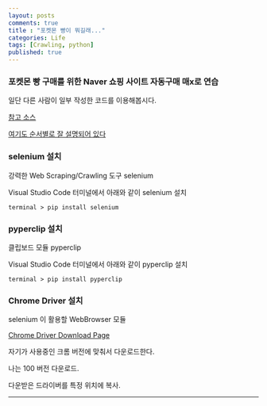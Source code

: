```yaml
---
layout: posts
comments: true
title : "포켓몬 빵이 뭐길래..."
categories: Life
tags: [Crawling, python]
published: true
---
```


### 포켓몬 빵 구매를 위한 Naver 쇼핑 사이트 자동구매 매x로 연습

일단 다른 사람이 일부 작성한 코드를 이용해봅시다.

[참고 소스](https://ttend.tistory.com/816)

[여기도 순서별로 잘 설명되어 있다](https://greeksharifa.github.io/references/2020/10/30/python-selenium-usage/#install)

### selenium 설치
강력한 Web Scraping/Crawling 도구 selenium

Visual Studio Code 터미널에서 아래와 같이 selenium 설치

```
terminal > pip install selenium

```

### pyperclip 설치
클립보드 모듈 pyperclip

Visual Studio Code 터미널에서 아래와 같이 pyperclip 설치

```
terminal > pip install pyperclip

```

### Chrome Driver 설치
selenium 이 활용할 WebBrowser 모듈

[Chrome Driver Download Page](https://sites.google.com/a/chromium.org/chromedriver/downloads)

자기가 사용중인 크롬 버전에 맞춰서 다운로드한다.

나는 100 버전 다운로드.

다운받은 드라이버를 특정 위치에 복사.

---
